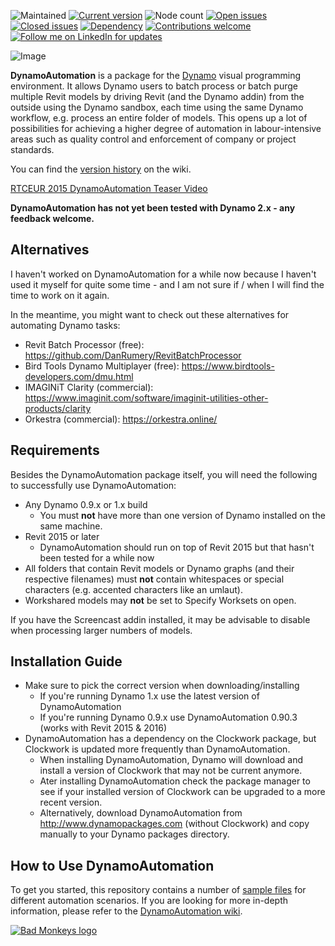 ![Maintained](https://img.shields.io/badge/Maintained-not%20right%20now-yellow.svg) 
[![Current version](https://img.shields.io/badge/current%201.x%20version-1.31.1-brightgreen.svg)](http://dynamopackages.com/) 
![Node count](https://img.shields.io/badge/Node%20count-11-brightgreen.svg) 
[![Open issues](https://img.shields.io/github/issues-raw/andydandy74/DynamoAutomation?label=Open%20issues&color=brightgreen)](https://github.com/andydandy74/DynamoAutomation/issues?q=is%3Aopen+is%3Aissue)
[![Closed issues](https://img.shields.io/github/issues-closed-raw/andydandy74/DynamoAutomation?label=Closed%20issues&color=brightgreen)](https://github.com/andydandy74/DynamoAutomation/issues?q=is%3Aissue+is%3Aclosed)
[![Dependency](https://img.shields.io/badge/Dependency-Clockwork-brightgreen.svg)](https://github.com/andydandy74/ClockworkForDynamo) 
[![Contributions welcome](https://img.shields.io/badge/Contributions-welcome-brightgreen.svg?style=flat)](https://github.com/andydandy74/DynamoAutomation/blob/master/.github/CONTRIBUTING.md) 
[![Follow me on LinkedIn for updates](https://img.shields.io/badge/LinkedIn-0077B5?style=social&logo=linkedin)](https://www.linkedin.com/in/andreasdieckmann) 

![Image](https://raw.githubusercontent.com/andydandy74/DynamoAutomation/master/icon/raw/DynamoAutomationLogo.png)

**DynamoAutomation** is a package for the [Dynamo](http://www.dynamobim.com) visual programming environment. It allows Dynamo users to batch process or batch purge multiple Revit models by driving Revit (and the Dynamo addin) from the outside using the Dynamo sandbox, each time using the same Dynamo workflow, e.g. process an entire folder of models. This opens up a lot of possibilities for achieving a higher degree of automation in labour-intensive areas such as quality control and enforcement of company or project standards.

You can find the [version history](https://github.com/andydandy74/DynamoAutomation/wiki/Version-History) on the wiki.

[RTCEUR 2015 DynamoAutomation Teaser Video](http://www.youtube.com/watch?v=vu4i-gEzzUo&autoplay=1)

**DynamoAutomation has not yet been tested with Dynamo 2.x - any feedback welcome.**

## Alternatives
I haven't worked on DynamoAutomation for a while now because I haven't used it myself for quite some time - and I am not sure if / when I will find the time to work on it again.

In the meantime, you might want to check out these alternatives for automating Dynamo tasks:
* Revit Batch Processor (free): https://github.com/DanRumery/RevitBatchProcessor
* Bird Tools Dynamo Multiplayer (free): https://www.birdtools-developers.com/dmu.html
* IMAGINiT Clarity (commercial): https://www.imaginit.com/software/imaginit-utilities-other-products/clarity
* Orkestra (commercial): https://orkestra.online/

## Requirements
Besides the DynamoAutomation package itself, you will need the following to successfully use DynamoAutomation:
- Any Dynamo 0.9.x or 1.x build
  - You must **not** have more than one version of Dynamo installed on the same machine.
- Revit 2015 or later
  - DynamoAutomation should run on top of Revit 2015 but that hasn't been tested for a while now
- All folders that contain Revit models or Dynamo graphs (and their respective filenames) must **not** contain whitespaces or special characters (e.g. accented characters like an umlaut).
- Workshared models may **not** be set to Specify Worksets on open.

If you have the Screencast addin installed, it may be advisable to disable when processing larger numbers of models.

## Installation Guide
- Make sure to pick the correct version when downloading/installing
  - If you're running Dynamo 1.x use the latest version of DynamoAutomation
  - If you're running Dynamo 0.9.x use DynamoAutomation 0.90.3 (works with Revit 2015 & 2016)
- DynamoAutomation has a dependency on the Clockwork package, but Clockwork is updated more frequently than DynamoAutomation.
  - When installing DynamoAutomation, Dynamo will download and install a version of Clockwork that may not be current anymore.
  - Ater installing DynamoAutomation check the package manager to see if your installed version of Clockwork can be upgraded to a more recent version.
  - Alternatively, download DynamoAutomation from http://www.dynamopackages.com (without Clockwork) and copy manually to your Dynamo packages directory.

## How to Use DynamoAutomation
To get you started, this repository contains a number of [sample files](https://github.com/andydandy74/DynamoAutomation/tree/master/samples) for different automation scenarios. If you are looking for more in-depth information, please refer to the [DynamoAutomation wiki](https://github.com/andydandy74/DynamoAutomation/wiki).

[![Bad Monkeys logo](https://www.badmonkeys.net/wp-content/uploads/2016/12/BadMonkey_finalLogo-01.png)](http://www.badmonkeys.net/)
